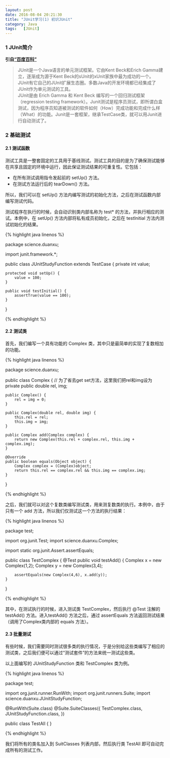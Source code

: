 ```yaml
---
layout: post
date: 2016-08-04 20:21:30
title: "JUnit学习(1) 初识JUnit"
category: Java
tags:   [JUnit]
---
```


### 1 JUnit简介

**引自[“百度百科”](http://baike.baidu.com/item/junit)**

>JUnit是一个Java语言的单元测试框架。它由Kent Beck和Erich Gamma建立，逐渐成为源于Kent Beck的sUnit的xUnit家族中最为成功的一个。 JUnit有它自己的JUnit扩展生态圈。多数Java的开发环境都已经集成了JUnit作为单元测试的工具。  
>JUnit是由 Erich Gamma 和 Kent Beck 编写的一个回归测试框架（regression testing framework）。Junit测试是程序员测试，即所谓白盒测试，因为程序员知道被测试的软件如何（How）完成功能和完成什么样（What）的功能。Junit是一套框架，继承TestCase类，就可以用Junit进行自动测试了。

### 2 基础测试

#### 2.1 测试函数

测试工具是一整套固定的工具用于基线测试。测试工具的目的是为了确保测试能够在共享且固定的环境中运行，因此保证测试结果的可重复性。它包括：  
- 在所有测试调用指令发起前的 setUp() 方法。  
- 在测试方法运行后的 tearDown() 方法。  

所以，我们可以在 setUp() 方法内编写测试的初始化方法，之后在测试函数内部编写测试代码。

测试程序在执行的时候，会自动识别类内部名称为 test* 的方法，并执行相应的测试。本例中，在 setUp() 方法内部将私有成员初始化，之后在 testInitial 方法内测试初始化的结果。

{% highlight java linenos %}

package science.duanxu;

import junit.framework.*;

public class JUnitStudyFunction extends TestCase {
    private int value;

    protected void setUp() {
        value = 100;
    }

    public void testInitial() {
        assertTrue(value == 100);
    }
}

{% endhighlight %}

#### 2.2 测试类

首先，我们编写一个具有功能的 Complex 类，其中只是最简单的实现了复数相加的功能。

{% highlight java linenos %}

package science.duanxu;

public class Complex {
    // 为了省去get set方法，这里我们把rel和img设为private
    public double rel, img;

    public Complex() {
        rel = img = 0;
    }

    public Complex(double rel, double img) {
        this.rel = rel;
        this.img = img;
    }

    public Complex add(Complex complex) {
        return new Complex(this.rel + complex.rel, this.img + complex.img);
    }

    @Override
    public boolean equals(Object object) {
        Complex complex = (Complex)object;
        return this.rel == complex.rel && this.img == complex.img;
    }
}

{% endhighlight %}

之后，我们就可以对这个复数类编写测试类，用来测复数类的执行。本例中，由于只有一个 add 方法，所以我们仅测试这一个方法的执行结果：

{% highlight java linenos %}

package test;

import org.junit.Test;
import science.duanxu.Complex;

import static org.junit.Assert.assertEquals;

public class TestComplex {
    @Test
    public void testAdd() {
        Complex x = new Complex(1,2);
        Complex y = new Complex(3,4);

        assertEquals(new Complex(4,6), x.add(y));
    }

}

{% endhighlight %}

其中，在测试执行的时候，进入测试类 TestComplex，然后执行 @Test 注解的 testAdd() 方法。进入testAdd() 方法之后，通过 assertEquals 方法返回测试结果（调用了Complex类内部的 equals 方法）。

#### 2.3 批量测试

有些时候，我们需要同时测试很多类的执行情况，于是分别给这些类编写了相应的测试类，之后我们便可以通过“测试套件”的方法来统一测试这些类。

以上面编写的 JUnitStudyFunction 类和 TestComplex 类为例。

{% highlight java linenos %}

package test;

import org.junit.runner.RunWith;
import org.junit.runners.Suite;
import science.duanxu.JUnitStudyFunction;

@RunWith(Suite.class)
@Suite.SuiteClasses({
        TestComplex.class,
        JUnitStudyFunction.class,
})

public class TestAll {
}

{% endhighlight %}

我们将所有的类名加入到 SuitClasses 列表内部，然后执行类 TestAll 即可自动完成所有的测试工作。

